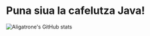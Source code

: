 # Puna siua la cafelutza Java!

![Aligatrone's GitHub stats](https://github-readme-stats.vercel.app/api?username=Aligatrone&show_icons=true&theme=radical)
